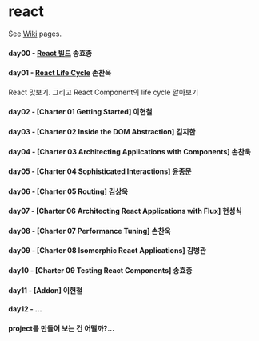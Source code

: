 # react

See [Wiki](https://github.com/studye/react/wiki) pages.

#### day00 - [React 빌드](https://github.com/studye/react/wiki/React-%EB%B9%8C%EB%93%9C%ED%95%98%EA%B8%B0) 송효종

#### day01 - [React Life Cycle](https://github.com/studye/react/wiki/React-Life-Cycle) 손찬욱
React 맛보기. 그리고 React Component의 life cycle 알아보기

#### day02 - [Charter 01 Getting Started] 이현철

#### day03 - [Charter 02 Inside the DOM Abstraction] 김지한

#### day04 - [Charter 03 Architecting Applications with Components] 손찬욱

#### day05 - [Charter 04 Sophisticated Interactions] 윤종문

#### day06 - [Charter 05 Routing] 김상욱

#### day07 - [Charter 06 Architecting React Applications with Flux] 현성식

#### day08 - [Charter 07 Performance Tuning] 손찬욱

#### day09 - [Charter 08 Isomorphic React Applications] 김병관

#### day10 - [Charter 09 Testing React Components] 송효종

#### day11 - [Addon] 이현철

#### day12 - ...

#### project를 만들어 보는 건 어떨까?...
